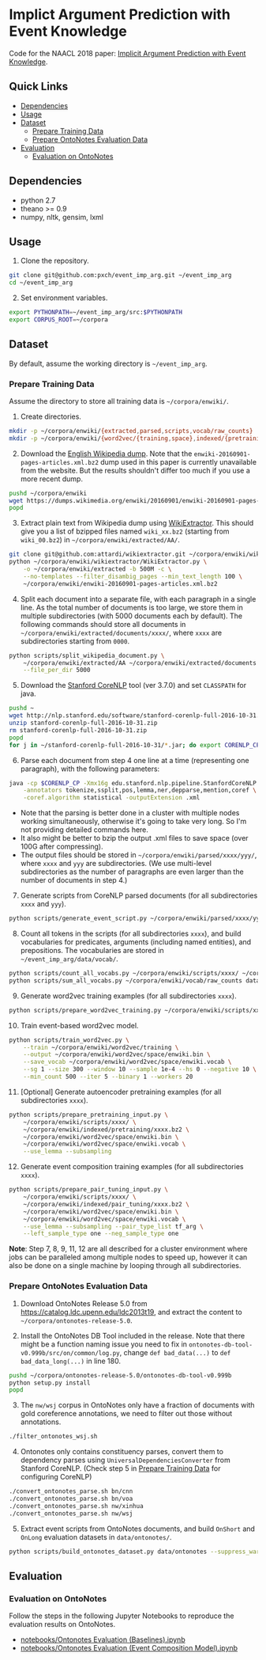 # Implict Argument Prediction with Event Knowledge
Code for the NAACL 2018 paper: [Implicit Argument Prediction with Event Knowledge](https://arxiv.org/abs/1802.07226).

## Quick Links
* [Dependencies](#dependencies)
* [Usage](#usage)
* [Dataset](#dataset)
	* [Prepare Training Data](#prepare-training-data)
	* [Prepare OntoNotes Evaluation Data](#prepare-ontonotes-evaluation-data)
* [Evaluation](#evaluation)
	* [Evaluation on OntoNotes](#evaluation-on-ontonotes)

## Dependencies
* python 2.7
* theano >= 0.9
* numpy, nltk, gensim, lxml

## Usage
1. Clone the repository.
```bash
git clone git@github.com:pxch/event_imp_arg.git ~/event_imp_arg
cd ~/event_imp_arg
```
2. Set environment variables.
```bash
export PYTHONPATH=~/event_imp_arg/src:$PYTHONPATH
export CORPUS_ROOT=~/corpora
```

## Dataset
By default, assume the working directory is `~/event_imp_arg`.

### Prepare Training Data
Assume the directory to store all training data is `~/corpora/enwiki/`.

1. Create directories.
```bash
mkdir -p ~/corpora/enwiki/{extracted,parsed,scripts,vocab/raw_counts}
mkdir -p ~/corpora/enwiki/{word2vec/{training,space},indexed/{pretraining,pair_tuning}}
```

2. Download the [English Wikipedia dump](https://dumps.wikimedia.org/enwiki/). Note that the `enwiki-20160901-pages-articles.xml.bz2` dump used in this paper is currently unavailable from the website. But the results shouldn't differ too much if you use a more recent dump.
```bash
pushd ~/corpora/enwiki
wget https://dumps.wikimedia.org/enwiki/20160901/enwiki-20160901-pages-articles.xml.bz2
popd
```

3. Extract plain text from Wikipedia dump using [WikiExtractor](https://github.com/attardi/wikiextractor). This should give you a list of bzipped files named `wiki_xx.bz2` (starting from `wiki_00.bz2`) in `~/corpora/enwiki/extracted/AA/`.
```bash
git clone git@github.com:attardi/wikiextractor.git ~/corpora/enwiki/wikiextractor
python ~/corpora/enwiki/wikiextractor/WikiExtractor.py \
	-o ~/corpora/enwiki/extracted -b 500M -c \
	--no-templates --filter_disambig_pages --min_text_length 100 \
	~/corpora/enwiki/enwiki-20160901-pages-articles.xml.bz2
```

4. Split each document into a separate file, with each paragraph in a single line. As the total number of documents is too large, we store them in multiple subdirectories (with 5000 documents each by default). The following commands should store all documents in `~/corpora/enwiki/extracted/documents/xxxx/`, where `xxxx` are subdirectories starting from `0000`. 
```bash
python scripts/split_wikipedia_document.py \
	~/corpora/enwiki/extracted/AA ~/corpora/enwiki/extracted/documents \
	--file_per_dir 5000
```

5. Download the [Stanford CoreNLP](https://stanfordnlp.github.io/CoreNLP/) tool (ver 3.7.0) and set `CLASSPATH` for java.
```bash
pushd ~
wget http://nlp.stanford.edu/software/stanford-corenlp-full-2016-10-31.zip
unzip stanford-corenlp-full-2016-10-31.zip
rm stanford-corenlp-full-2016-10-31.zip
popd
for j in ~/stanford-corenlp-full-2016-10-31/*.jar; do export CORENLP_CP="$CORENLP_CP:$j"; done
```

6. Parse each document from step 4 one line at a time (representing one paragraph), with the following parameters:
```bash
java -cp $CORENLP_CP -Xmx16g edu.stanford.nlp.pipeline.StanfordCoreNLP \
	-annotators tokenize,ssplit,pos,lemma,ner,depparse,mention,coref \
	-coref.algorithm statistical -outputExtension .xml
```
* Note that the parsing is better done in a cluster with multiple nodes working simultaneously, otherwise it's going to take very long. So I'm not providing detailed commands here.
* It also might be better to bzip the output .xml files to save space (over 100G after compressing).
* The output files should be stored in `~/corpora/enwiki/parsed/xxxx/yyy/`, where `xxxx` and `yyy` are subdirectories. (We use multi-level subdirectories as the number of paragraphs are even larger than the number of documents in step 4.)

7. Generate scripts from CoreNLP parsed documents (for all subdirectories `xxxx` and `yyy`).
```bash
python scripts/generate_event_script.py ~/corpora/enwiki/parsed/xxxx/yyy ~/corpora/enwiki/scripts/xxxx/yyy.bz2
```

8. Count all tokens in the scripts (for all subdirectories `xxxx`), and build vocabularies for predicates, arguments (including named entities), and prepositions. The vocabularies are stored in `~/event_imp_arg/data/vocab/`.
```bash
python scripts/count_all_vocabs.py ~/corpora/enwiki/scripts/xxxx/ ~/corpora/enwiki/vocab/raw_counts/xxxx
python scripts/sum_all_vocabs.py ~/corpora/enwiki/vocab/raw_counts data/vocab
```

9. Generate word2vec training examples (for all subdirectories `xxxx`).
```bash
python scripts/prepare_word2vec_training.py ~/corpora/enwiki/scripts/xxxx/ ~/corpora/enwiki/word2vec/training/xxxx.bz2
```

10. Train event-based word2vec model.
```bash
python scripts/train_word2vec.py \
	--train ~/corpora/enwiki/word2vec/training \
	--output ~/corpora/enwiki/word2vec/space/enwiki.bin \
	--save_vocab ~/corpora/enwiki/word2vec/space/enwiki.vocab \
	--sg 1 --size 300 --window 10 --sample 1e-4 --hs 0 --negative 10 \
	--min_count 500 --iter 5 --binary 1 --workers 20 
```

11. [Optional] Generate autoencoder pretraining examples (for all subdirectories `xxxx`).
```bash
python scripts/prepare_pretraining_input.py \
	~/corpora/enwiki/scripts/xxxx/ \
	~/corpora/enwiki/indexed/pretraining/xxxx.bz2 \
	~/corpora/enwiki/word2vec/space/enwiki.bin \
	~/corpora/enwiki/word2vec/space/enwiki.vocab \
	--use_lemma --subsampling
```

12. Generate event composition training examples (for all subdirectories `xxxx`).
```bash
python scripts/prepare_pair_tuning_input.py \
	~/corpora/enwiki/scripts/xxxx/ \
	~/corpora/enwiki/indexed/pair_tuning/xxxx.bz2 \
	~/corpora/enwiki/word2vec/space/enwiki.bin \
	~/corpora/enwiki/word2vec/space/enwiki.vocab \
	--use_lemma --subsampling --pair_type_list tf_arg \
	--left_sample_type one --neg_sample_type one
```

__Note__: Step 7, 8, 9, 11, 12 are all described for a cluster environment where jobs can be paralleled among multiple nodes to speed up, however it can also be done on a single machine by looping through all subdirectories.

### Prepare OntoNotes Evaluation Data

1. Download OntoNotes Release 5.0 from https://catalog.ldc.upenn.edu/ldc2013t19, and extract the content to `~/corpora/ontonotes-release-5.0`.

2. Install the OntoNotes DB Tool included in the release. Note that there might be a function naming issue you need to fix in `ontonotes-db-tool-v0.999b/src/on/common/log.py`, change `def bad_data(...)` to `def bad_data_long(...)` in line 180.
```bash
pushd ~/corpora/ontonotes-release-5.0/ontonotes-db-tool-v0.999b
python setup.py install
popd
```

3. The `nw/wsj` corpus in OntoNotes only have a fraction of documents with gold coreference annotations, we need to filter out those without annotations.
```bash
./filter_ontonotes_wsj.sh
```

4. Ontonotes only contains constituency parses, convert them to dependency parses using `UniversalDependenciesConverter` from Stanford CoreNLP. (Check step 5 in [Prepare Training Data](#prepare-training-data) for configuring CoreNLP)
```bash
./convert_ontonotes_parse.sh bn/cnn
./convert_ontonotes_parse.sh bn/voa
./convert_ontonotes_parse.sh nw/xinhua
./convert_ontonotes_parse.sh nw/wsj
```

5. Extract event scripts from OntoNotes documents, and build `OnShort` and `OnLong` evaluation datasets in `data/ontonotes/`.
```bash
python scripts/build_ontonotes_dataset.py data/ontonotes --suppress_warning
```

## Evaluation

### Evaluation on OntoNotes
Follow the steps in the following Jupyter Notebooks to reproduce the evaluation results on OntoNotes.
* [notebooks/Ontonotes Evaluation (Baselines).ipynb](notebooks/OntoNotes%20Evaluation%20(Baselines).ipynb)
* [notebooks/Ontonotes Evaluation (Event Composition Model).ipynb](https://github.com/pxch/event_imp_arg/blob/master/notebooks/OntoNotes%20Evaluation%20(Event%20Composition%20Model).ipynb)
